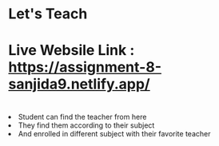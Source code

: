 # <h1>Let's Teach</h1>

# <p>Live Websile Link : https://assignment-8-sanjida9.netlify.app/</p>

# <ul>

<li>Student can find the teacher from here</li>
<li>They find them according to their subject</li>
<li>And enrolled in different subject with their favorite teacher</li>

</ul>
